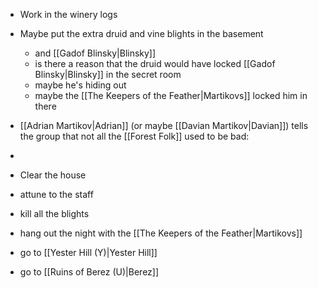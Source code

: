 - Work in the winery logs
- Maybe put the extra druid and vine blights in the basement
	- and [[Gadof Blinsky|Blinsky]]
	- is there a reason that the druid would have locked [[Gadof Blinsky|Blinsky]] in the secret room
	- maybe he's hiding out
	- maybe the [[The Keepers of the Feather|Martikovs]] locked him in there

- [[Adrian Martikov|Adrian]] (or maybe [[Davian Martikov|Davian]]) tells the group that not all the [[Forest Folk]] used to be bad:
- 


- Clear the house
- attune to the staff
- kill all the blights
- hang out the night with the [[The Keepers of the Feather|Martikovs]]
- go to [[Yester Hill (Y)|Yester Hill]]
- go to [[Ruins of Berez (U)|Berez]]